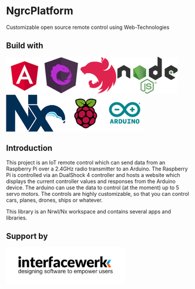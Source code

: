 # NgrcPlatform

Customizable open source remote control using Web-Technologies

## Build with

<img src="./apps/docs/src/assets/img/tech-stack/angular.png" height="100" /><img src="./apps/docs/src/assets/img/tech-stack/ngrx.png" height="100" /><img src="./apps/docs/src/assets/img/tech-stack/nestjs.png" height="100" /><img src="./apps/docs/src/assets/img/tech-stack/nodejs.png" height="100" /><img src="./apps/docs/src/assets/img/tech-stack/nrwl.png" height="100" /><img src="./apps/docs/src/assets/img/tech-stack/raspberrypi.png" height="100" /><img src="./apps/docs/src/assets/img/tech-stack/arduino.png" height="100" />

## Introduction

This project is an IoT remote control which can send data from an Raspberry Pi over a 2.4GHz radio
transmitter to an Arduino. The Raspberry Pi is controlled via an DualShock 4 controller and hosts
a website which displays the current controller values and responses from the Arduino device. The
arduino can use the data to control (at the moment) up to 5 servo motors. The controls are highly
customizable, so that you can control cars, planes, drones, ships or whatever.

This library is an Nrwl/Nx workspace and contains several apps and libraries.

## Support by

[<img src="./apps/docs/src/assets/img/support/interfacewerk.png" height="100" />](https://interfacewerk.de)